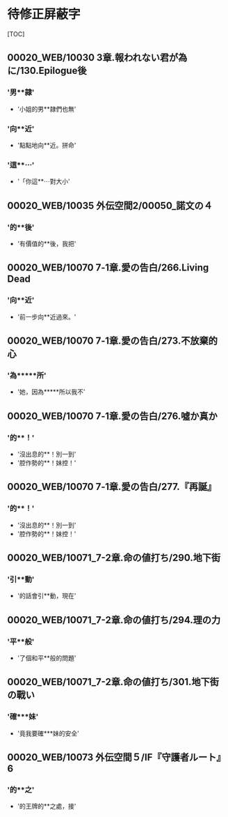# 待修正屏蔽字

[TOC]

## 00020_WEB/10030 3章.報われない君が為に/130.Epilogue後

### '男**隷'

- '小姐的男**隷們也無'

### '向**近'

- '點點地向**近。拼命'

### '這**⋯'

- '「你這**⋯對大小'


## 00020_WEB/10035 外伝空間2/00050_諾文の４

### '的**後'

- '有價值的**後，我把'


## 00020_WEB/10070 7‐1章.愛の告白/266.Living Dead

### '向**近'

- '前一步向**近過來。'


## 00020_WEB/10070 7‐1章.愛の告白/273.不放棄的心

### '為*****所'

- '她，因為*****所以我不'


## 00020_WEB/10070 7‐1章.愛の告白/276.噓か真か

### '的**！'

- '沒出息的**！別一到'
- '腔作勢的**！妹控！'


## 00020_WEB/10070 7‐1章.愛の告白/277.『再誕』

### '的**！'

- '沒出息的**！別一到'
- '腔作勢的**！妹控！'


## 00020_WEB/10071_7-2章.命の値打ち/290.地下街

### '引**動'

- '的話會引**動，現在'


## 00020_WEB/10071_7-2章.命の値打ち/294.理の力

### '平**般'

- '了個和平**般的問題'


## 00020_WEB/10071_7-2章.命の値打ち/301.地下街の戰い

### '確***妹'

- '竟我要確***妹的安全'


## 00020_WEB/10073 外伝空間５/IF『守護者ルート』6

### '的**之'

- '的王牌的**之處，接'
